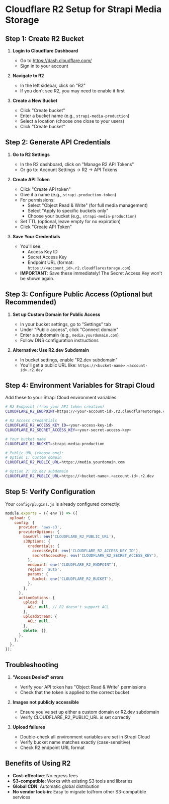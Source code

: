 # Cloudflare R2 Setup for Strapi Media Storage

## Step 1: Create R2 Bucket

1. **Login to Cloudflare Dashboard**
   - Go to https://dash.cloudflare.com/
   - Sign in to your account

2. **Navigate to R2**
   - In the left sidebar, click on "R2"
   - If you don't see R2, you may need to enable it first

3. **Create a New Bucket**
   - Click "Create bucket"
   - Enter a bucket name (e.g., `strapi-media-production`)
   - Select a location (choose one close to your users)
   - Click "Create bucket"

## Step 2: Generate API Credentials

1. **Go to R2 Settings**
   - In the R2 dashboard, click on "Manage R2 API Tokens"
   - Or go to: Account Settings → R2 → API Tokens

2. **Create API Token**
   - Click "Create API token"
   - Give it a name (e.g., `strapi-production-token`)
   - For permissions:
     - Select "Object Read & Write" (for full media management)
     - Select "Apply to specific buckets only"
     - Choose your bucket (e.g., `strapi-media-production`)
   - Set TTL (optional, leave empty for no expiration)
   - Click "Create API Token"

3. **Save Your Credentials**
   - You'll see:
     - Access Key ID
     - Secret Access Key
     - Endpoint URL (format: `https://<account_id>.r2.cloudflarestorage.com`)
   - **IMPORTANT**: Save these immediately! The Secret Access Key won't be shown again.

## Step 3: Configure Public Access (Optional but Recommended)

1. **Set up Custom Domain for Public Access**
   - In your bucket settings, go to "Settings" tab
   - Under "Public access", click "Connect domain"
   - Enter a subdomain (e.g., `media.yourdomain.com`)
   - Follow DNS configuration instructions

2. **Alternative: Use R2.dev Subdomain**
   - In bucket settings, enable "R2.dev subdomain"
   - You'll get a public URL like: `https://<bucket-name>.<account-id>.r2.dev`

## Step 4: Environment Variables for Strapi Cloud

Add these to your Strapi Cloud environment variables:

```bash
# R2 Endpoint (from your API token creation)
CLOUDFLARE_R2_ENDPOINT=https://<your-account-id>.r2.cloudflarestorage.com

# R2 Access Credentials
CLOUDFLARE_R2_ACCESS_KEY_ID=<your-access-key-id>
CLOUDFLARE_R2_SECRET_ACCESS_KEY=<your-secret-access-key>

# Your bucket name
CLOUDFLARE_R2_BUCKET=strapi-media-production

# Public URL (choose one):
# Option 1: Custom domain
CLOUDFLARE_R2_PUBLIC_URL=https://media.yourdomain.com

# Option 2: R2.dev subdomain
CLOUDFLARE_R2_PUBLIC_URL=https://<bucket-name>.<account-id>.r2.dev
```

## Step 5: Verify Configuration

Your `config/plugins.js` is already configured correctly:

```javascript
module.exports = ({ env }) => ({
  upload: {
    config: {
      provider: 'aws-s3',
      providerOptions: {
        baseUrl: env('CLOUDFLARE_R2_PUBLIC_URL'),
        s3Options: {
          credentials: {
            accessKeyId: env('CLOUDFLARE_R2_ACCESS_KEY_ID'),
            secretAccessKey: env('CLOUDFLARE_R2_SECRET_ACCESS_KEY'),
          },
          endpoint: env('CLOUDFLARE_R2_ENDPOINT'),
          region: 'auto',
          params: {
            Bucket: env('CLOUDFLARE_R2_BUCKET'),
          },
        },
      },
      actionOptions: {
        upload: {
          ACL: null, // R2 doesn't support ACL
        },
        uploadStream: {
          ACL: null,
        },
        delete: {},
      },
    },
  },
});
```

## Troubleshooting

1. **"Access Denied" errors**
   - Verify your API token has "Object Read & Write" permissions
   - Check that the token is applied to the correct bucket

2. **Images not publicly accessible**
   - Ensure you've set up either a custom domain or R2.dev subdomain
   - Verify CLOUDFLARE_R2_PUBLIC_URL is set correctly

3. **Upload failures**
   - Double-check all environment variables are set in Strapi Cloud
   - Verify bucket name matches exactly (case-sensitive)
   - Check R2 endpoint URL format

## Benefits of Using R2

- **Cost-effective**: No egress fees
- **S3-compatible**: Works with existing S3 tools and libraries
- **Global CDN**: Automatic global distribution
- **No vendor lock-in**: Easy to migrate to/from other S3-compatible services
